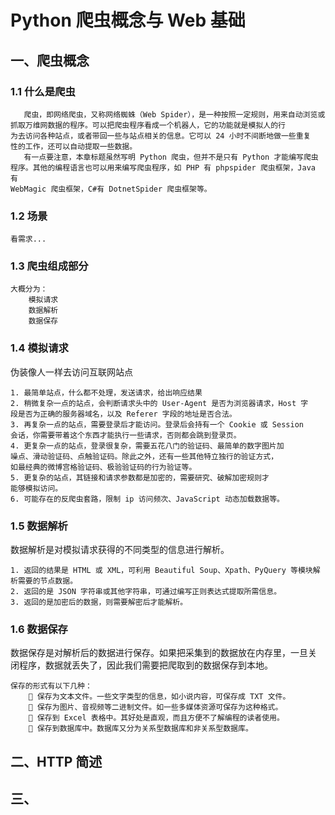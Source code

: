 # Python 爬虫概念与 Web 基础

## 一、爬虫概念

### 1.1 什么是爬虫

       爬虫，即网络爬虫，又称网络蜘蛛（Web Spider），是一种按照一定规则，用来自动浏览或抓取万维网数据的程序。可以把爬虫程序看成一个机器人，它的功能就是模拟人的行
    为去访问各种站点，或者带回一些与站点相关的信息。它可以 24 小时不间断地做一些重复
    性的工作，还可以自动提取一些数据。
       有一点要注意，本章标题虽然写明 Python 爬虫，但并不是只有 Python 才能编写爬虫
    程序。其他的编程语言也可以用来编写爬虫程序，如 PHP 有 phpspider 爬虫框架，Java 有
    WebMagic 爬虫框架，C#有 DotnetSpider 爬虫框架等。

### 1.2 场景

    看需求...

### 1.3 爬虫组成部分

    大概分为：
        模拟请求
        数据解析
        数据保存

### 1.4 模拟请求

伪装像人一样去访问互联网站点

    1. 最简单站点，什么都不处理，发送请求，给出响应结果
    2. 稍微复杂一点的站点，会判断请求头中的 User-Agent 是否为浏览器请求，Host 字
    段是否为正确的服务器域名，以及 Referer 字段的地址是否合法。
    3. 再复杂一点的站点，需要登录后才能访问。登录后会持有一个 Cookie 或 Session
    会话，你需要带着这个东西才能执行一些请求，否则都会跳到登录页。
    4. 更复杂一点的站点，登录很复杂，需要五花八门的验证码、最简单的数字图片加
    噪点、滑动验证码、点触验证码。除此之外，还有一些其他特立独行的验证方式，
    如最经典的微博宫格验证码、极验验证码的行为验证等。  
    5. 更复杂的站点，其链接和请求参数都是加密的，需要研究、破解加密规则才
    能够模拟访问。
    6. 可能存在的反爬虫套路，限制 ip 访问频次、JavaScript 动态加载数据等。

### 1.5 数据解析

数据解析是对模拟请求获得的不同类型的信息进行解析。

    1. 返回的结果是 HTML 或 XML，可利用 Beautiful Soup、Xpath、PyQuery 等模块解
    析需要的节点数据。
    2. 返回的是 JSON 字符串或其他字符串，可通过编写正则表达式提取所需信息。
    3. 返回的是加密后的数据，则需要解密后才能解析。

### 1.6 数据保存

数据保存是对解析后的数据进行保存。如果把采集到的数据放在内存里，一旦关
闭程序，数据就丢失了，因此我们需要把爬取到的数据保存到本地。

    保存的形式有以下几种：
         保存为文本文件。一些文字类型的信息，如小说内容，可保存成 TXT 文件。
         保存为图片、音视频等二进制文件。如一些多媒体资源可保存为这种格式。
         保存到 Excel 表格中。其好处是直观，而且方便不了解编程的读者使用。
         保存到数据库中。数据库又分为关系型数据库和非关系型数据库。

## 二、HTTP 简述

## 三、


